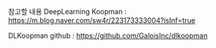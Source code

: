 참고할 내용
DeepLearning Koopman : https://m.blog.naver.com/sw4r/223173333004?isInf=true

DLKoopman github : https://github.com/GaloisInc/dlkoopman
